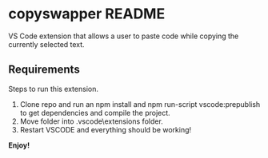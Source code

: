 # copyswapper README

VS Code extension that allows a user to paste code while copying the currently selected text.

## Requirements

Steps to run this extension.

1. Clone repo and run an npm install and npm run-script vscode:prepublish to get dependencies and compile the project.
2. Move folder into .vscode\extensions folder.
3. Restart VSCODE and everything should be working!

**Enjoy!**
